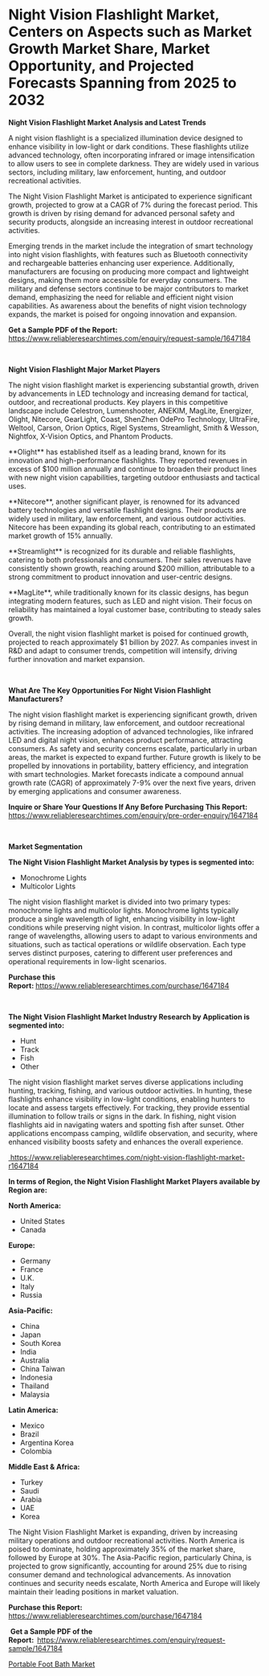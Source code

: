 <p><h1>Night Vision Flashlight Market, Centers on Aspects such as Market Growth Market Share, Market Opportunity, and Projected Forecasts Spanning from 2025 to 2032</h1></p><p><strong>Night Vision Flashlight Market Analysis and Latest Trends</strong></p>
<p><p>A night vision flashlight is a specialized illumination device designed to enhance visibility in low-light or dark conditions. These flashlights utilize advanced technology, often incorporating infrared or image intensification to allow users to see in complete darkness. They are widely used in various sectors, including military, law enforcement, hunting, and outdoor recreational activities.</p><p>The Night Vision Flashlight Market is anticipated to experience significant growth, projected to grow at a CAGR of 7% during the forecast period. This growth is driven by rising demand for advanced personal safety and security products, alongside an increasing interest in outdoor recreational activities. </p><p>Emerging trends in the market include the integration of smart technology into night vision flashlights, with features such as Bluetooth connectivity and rechargeable batteries enhancing user experience. Additionally, manufacturers are focusing on producing more compact and lightweight designs, making them more accessible for everyday consumers. The military and defense sectors continue to be major contributors to market demand, emphasizing the need for reliable and efficient night vision capabilities. As awareness about the benefits of night vision technology expands, the market is poised for ongoing innovation and expansion.</p></p>
<p><strong>Get a Sample PDF of the Report:&nbsp;</strong> <a href="https://www.reliableresearchtimes.com/enquiry/request-sample/1647184?utm_campaign=2175&utm_medium=2&utm_source=Github&utm_content=ia&utm_term=08022025&utm_id=night-vision-flashlight">https://www.reliableresearchtimes.com/enquiry/request-sample/1647184</a></p>
<p>&nbsp;</p>
<p><strong>Night Vision Flashlight Major Market Players</strong></p>
<p><p>The night vision flashlight market is experiencing substantial growth, driven by advancements in LED technology and increasing demand for tactical, outdoor, and recreational products. Key players in this competitive landscape include Celestron, Lumenshooter, ANEKIM, MagLite, Energizer, Olight, Nitecore, GearLight, Coast, ShenZhen OdePro Technology, UltraFire, Weltool, Carson, Orion Optics, Rigel Systems, Streamlight, Smith & Wesson, Nightfox, X-Vision Optics, and Phantom Products.</p><p>**Olight** has established itself as a leading brand, known for its innovation and high-performance flashlights. They reported revenues in excess of $100 million annually and continue to broaden their product lines with new night vision capabilities, targeting outdoor enthusiasts and tactical uses.</p><p>**Nitecore**, another significant player, is renowned for its advanced battery technologies and versatile flashlight designs. Their products are widely used in military, law enforcement, and various outdoor activities. Nitecore has been expanding its global reach, contributing to an estimated market growth of 15% annually.</p><p>**Streamlight** is recognized for its durable and reliable flashlights, catering to both professionals and consumers. Their sales revenues have consistently shown growth, reaching around $200 million, attributable to a strong commitment to product innovation and user-centric designs.</p><p>**MagLite**, while traditionally known for its classic designs, has begun integrating modern features, such as LED and night vision. Their focus on reliability has maintained a loyal customer base, contributing to steady sales growth.</p><p>Overall, the night vision flashlight market is poised for continued growth, projected to reach approximately $1 billion by 2027. As companies invest in R&D and adapt to consumer trends, competition will intensify, driving further innovation and market expansion.</p></p>
<p>&nbsp;</p>
<p><strong>What Are The Key Opportunities For Night Vision Flashlight Manufacturers?</strong></p>
<p><p>The night vision flashlight market is experiencing significant growth, driven by rising demand in military, law enforcement, and outdoor recreational activities. The increasing adoption of advanced technologies, like infrared LED and digital night vision, enhances product performance, attracting consumers. As safety and security concerns escalate, particularly in urban areas, the market is expected to expand further. Future growth is likely to be propelled by innovations in portability, battery efficiency, and integration with smart technologies. Market forecasts indicate a compound annual growth rate (CAGR) of approximately 7-9% over the next five years, driven by emerging applications and consumer awareness.</p></p>
<p><strong>Inquire or Share Your Questions If Any Before Purchasing This Report:</strong> <a href="https://www.reliableresearchtimes.com/enquiry/pre-order-enquiry/1647184?utm_campaign=2175&utm_medium=2&utm_source=Github&utm_content=ia&utm_term=08022025&utm_id=night-vision-flashlight">https://www.reliableresearchtimes.com/enquiry/pre-order-enquiry/1647184</a></p>
<p>&nbsp;</p>
<p><strong>Market Segmentation</strong></p>
<p><strong>The Night Vision Flashlight Market Analysis by types is segmented into:</strong></p>
<p><ul><li>Monochrome Lights</li><li>Multicolor Lights</li></ul></p>
<p><p>The night vision flashlight market is divided into two primary types: monochrome lights and multicolor lights. Monochrome lights typically produce a single wavelength of light, enhancing visibility in low-light conditions while preserving night vision. In contrast, multicolor lights offer a range of wavelengths, allowing users to adapt to various environments and situations, such as tactical operations or wildlife observation. Each type serves distinct purposes, catering to different user preferences and operational requirements in low-light scenarios.</p></p>
<p><strong>Purchase this Report:&nbsp;</strong><a href="https://www.reliableresearchtimes.com/purchase/1647184?utm_campaign=2175&utm_medium=2&utm_source=Github&utm_content=ia&utm_term=08022025&utm_id=night-vision-flashlight">https://www.reliableresearchtimes.com/purchase/1647184</a></p>
<p>&nbsp;</p>
<p><strong>The Night Vision Flashlight Market Industry Research by Application is segmented into:</strong></p>
<p><ul><li>Hunt</li><li>Track</li><li>Fish</li><li>Other</li></ul></p>
<p><p>The night vision flashlight market serves diverse applications including hunting, tracking, fishing, and various outdoor activities. In hunting, these flashlights enhance visibility in low-light conditions, enabling hunters to locate and assess targets effectively. For tracking, they provide essential illumination to follow trails or signs in the dark. In fishing, night vision flashlights aid in navigating waters and spotting fish after sunset. Other applications encompass camping, wildlife observation, and security, where enhanced visibility boosts safety and enhances the overall experience.</p></p>
<p><a href="https://www.reliableresearchtimes.com/night-vision-flashlight-market-r1647184?utm_campaign=2175&utm_medium=2&utm_source=Github&utm_content=ia&utm_term=08022025&utm_id=night-vision-flashlight">&nbsp;https://www.reliableresearchtimes.com/night-vision-flashlight-market-r1647184</a></p>
<p><strong>In terms of Region, the Night Vision Flashlight Market Players available by Region are:</strong></p>
<p>
    <p> <strong> North America: </strong>
        <ul>
            <li>United States</li>
            <li>Canada</li>
        </ul>
        </p> 
    <p> <strong> Europe: </strong>
        <ul>
            <li>Germany</li>
            <li>France</li>
            <li>U.K.</li>
            <li>Italy</li>
            <li>Russia</li>
        </ul>
        </p> 
    <p> <strong> Asia-Pacific: </strong>
        <ul>
            <li>China</li>
            <li>Japan</li>
            <li>South Korea</li>
            <li>India</li>
            <li>Australia</li>
            <li>China Taiwan</li>
            <li>Indonesia</li>
            <li>Thailand</li>
            <li>Malaysia</li>
        </ul>
        </p> 
    <p> <strong> Latin America: </strong>
        <ul>
            <li>Mexico</li>
            <li>Brazil</li>
            <li>Argentina Korea</li>
            <li>Colombia</li>
        </ul>
        </p> 
    <p> <strong> Middle East & Africa: </strong>
        <ul>
            <li>Turkey</li>
            <li>Saudi</li>
            <li>Arabia</li>
            <li>UAE</li>
            <li>Korea</li>
        </ul>
    </p>
    </p>
<p><p>The Night Vision Flashlight Market is expanding, driven by increasing military operations and outdoor recreational activities. North America is poised to dominate, holding approximately 35% of the market share, followed by Europe at 30%. The Asia-Pacific region, particularly China, is projected to grow significantly, accounting for around 25% due to rising consumer demand and technological advancements. As innovation continues and security needs escalate, North America and Europe will likely maintain their leading positions in market valuation.</p></p>
<p><strong>Purchase this Report: </strong><a href="https://www.reliableresearchtimes.com/purchase/1647184?utm_campaign=2175&utm_medium=2&utm_source=Github&utm_content=ia&utm_term=08022025&utm_id=night-vision-flashlight">https://www.reliableresearchtimes.com/purchase/1647184</a></p>
<p>&nbsp;<strong>Get a Sample PDF of the Report:&nbsp;&nbsp;</strong><a href="https://www.reliableresearchtimes.com/enquiry/request-sample/1647184?utm_campaign=2175&utm_medium=2&utm_source=Github&utm_content=ia&utm_term=08022025&utm_id=night-vision-flashlight">https://www.reliableresearchtimes.com/enquiry/request-sample/1647184</a></p>
<p><strong></strong></p>
<p><p><a href="https://github.com/jerhoskinson197676/Market-Research-Report-List-1/blob/main/portable-foot-bath-market.md?utm_campaign=2175&utm_medium=2&utm_source=Github&utm_content=ia&utm_term=08022025&utm_id=night-vision-flashlight">Portable Foot Bath Market</a></p></p>